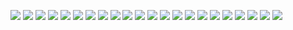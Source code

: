 ﻿![](img/bio%20101%20img/img1.png)
![](img/bio%20101%20img/img2.png)
![](img/bio%20101%20img/img3.png)
![](img/bio%20101%20img/img4.png)
![](img/bio%20101%20img/img5.png)
![](img/bio%20101%20img/img6.png)
![](img/bio%20101%20img/img7.png)
![](img/bio%20101%20img/img8.png)
![](img/bio%20101%20img/img9.png)
![](img/bio%20101%20img/img10.png)
![](img/bio%20101%20img/img11.png)
![](img/bio%20101%20img/img12.png)
![](img/bio%20101%20img/img13.png)
![](img/bio%20101%20img/img14.png)
![](img/bio%20101%20img/img15.png)
![](img/bio%20101%20img/img16.png)
![](img/bio%20101%20img/img17.png)
![](img/bio%20101%20img/img18.png)
![](img/bio%20101%20img/img19.png)
![](img/bio%20101%20img/img20.png)
![](img/bio%20101%20img/img21.png)
![](img/bio%20101%20img/img22.png)


